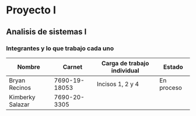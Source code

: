 # Proyecto I
## Analisis de sistemas I 

### Integrantes y lo que trabajo cada uno

| Nombre           | Carnet        | Carga de trabajo individual | Estado     |
| ---------------- | ------------- | --------------------------- | ---------- |
| Bryan Recinos    | 7690-19-18053 | Incisos 1, 2 y 4            | En proceso |
| Kimberky Salazar | 7690-20-3305  |                             |            |
